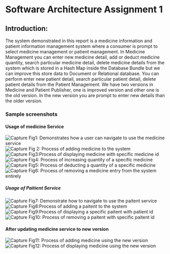 # Software Architecture Assignment 1

## Introduction:

The system demonstrated in this report is a medicine information and patient information management system where a consumer is prompt to select medicine management or patient management. In Medicine Management you can enter new medicine detail, add or deduct medicine quantity, search particular medicine detail, delete medicine details from the system which is stored in a Hash Map inside the Database Bundle but we can improve this store data to Document or Relational database. You can perform enter new patient detail, search particular patient detail, delete patient details from the Patient Management. We have two versions in Medicine and Patient Publisher, one is improved version and other one is the old version. In the new version you are prompt to enter new details than the older version.

### Sample screenshots

#### Usage of medicine Service

<img src="https://i.ibb.co/Hdyg8Ry/Capture.png" alt="Capture" border="0">
Fig1: Demonstrates how a user can navigate to use the medicine service
  <br />

<img src="https://i.ibb.co/c8TQsGP/Capture.png" alt="Capture" >
Fig 2: Process of adding medicine to the system  
  <br />
 
<img src="https://i.ibb.co/C5y396q/Capture.png" alt="Capture" border="0">
Fig3:Process of displaying medicine with specific medicine id  
  <br />
 
<img src="https://i.ibb.co/ZTCTyD0/Capture.png" alt="Capture" border="0">
Fig4: Process of increasing quantity of a specific medicine  
  <br />
 
<img src="https://i.ibb.co/kDGdP5w/Capture.png" alt="Capture" border="0">
Fig5: Process of deducting a quantity of a specific medicine  
  <br />

<img src="https://i.ibb.co/2y3Vrnz/Capture.png" alt="Capture" border="0">
Fig6: Process of removing a medicine entry from the system entirely  
  <br />

##### Usage of Paitient Service

<img src="https://i.ibb.co/FXcBV2R/Capture.png" alt="Capture" border="0">
Fig7: Demonstrate how to navigate to use the paitent service  
<br />

<img src="https://i.ibb.co/MgvLNhP/Capture.png" alt="Capture" border="0">
Fig8:Process of adding a paitent to the system  
<br />

<img src="https://i.ibb.co/xgnrFSm/Capture.png" alt="Capture" border="0">
Fig9:Process of displaying a specific paitent with patient id  
<br />

<img src="https://i.ibb.co/N6VGj6J/Capture.png" alt="Capture" border="0">
Fig10: Process of removing a paitent with specific paitent id  
<br />

#### After updating medicine service to new version

<img src="https://i.ibb.co/J589ypG/Capture.png" alt="Capture" border="0">
Fig11: Process of adding medicine using the new version  
<br />

<img src="https://i.ibb.co/tbX6QNn/Capture.png" alt="Capture" border="0">
Fig12: Process of displaying medicine using the new version  
<br />

